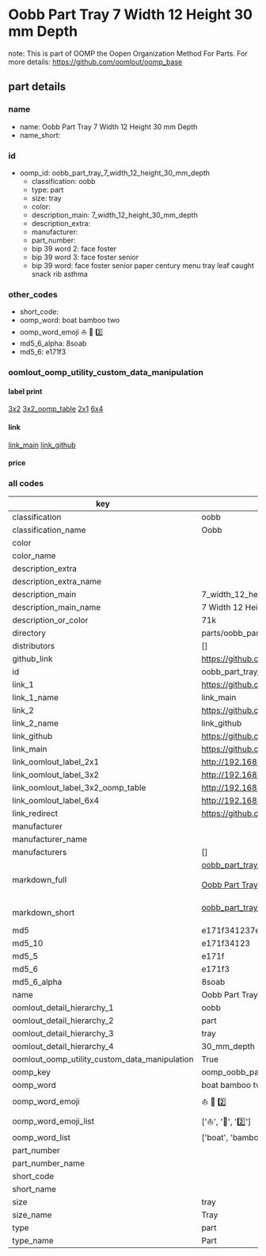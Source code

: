 # Oobb Part Tray 7 Width 12 Height 30 mm Depth  

note: This is part of OOMP the Oopen Organization Method For Parts. For more details: https://github.com/oomlout/oomp_base

##  part details
  







### name
* name: Oobb Part Tray 7 Width 12 Height 30 mm Depth
* name_short: 
### id
* oomp_id: oobb_part_tray_7_width_12_height_30_mm_depth
  * classification: oobb
  * type: part
  * size: tray
  * color: 
  * description_main: 7_width_12_height_30_mm_depth
  * description_extra: 
  * manufacturer: 
  * part_number: 
  * bip 39 word 2: face foster
  * bip 39 word 3: face foster senior
  * bip 39 word: face foster senior paper century menu tray leaf caught snack rib asthma

### other_codes
* short_code: 
* oomp_word: boat bamboo two
* oomp_word_emoji :boat: :bamboo: :two:
* md5_6_alpha: 8soab
* md5_6: e171f3






### oomlout_oomp_utility_custom_data_manipulation
#### label print
[3x2](http://192.168.1.245:1112/?label=oomp%208soab)
[3x2_oomp_table](http://192.168.1.108:1112/?label=oomp%208soab)
[2x1](http://192.168.1.242:1112/?label=oomp%208soab)
[6x4](http://192.168.1.55:1112/?label=oomp%208soab)    

#### link

[link_main](https://github.com/oomlout/oomlout_oomp_version_1_messy/tree/main/parts/oobb_part_tray_7_width_12_height_30_mm_depth) [link_github](https://github.com/oomlout/oomlout_oomp_version_1_messy/tree/main/parts/oobb_part_tray_7_width_12_height_30_mm_depth)                             

#### price







### all codes 
| key | value |  
| --- | --- |  
| classification | oobb |  
| classification_name | Oobb |  
| color |  |  
| color_name |  |  
| description_extra |  |  
| description_extra_name |  |  
| description_main | 7_width_12_height_30_mm_depth |  
| description_main_name | 7 Width 12 Height 30 mm Depth |  
| description_or_color | 71k |  
| directory | parts/oobb_part_tray_7_width_12_height_30_mm_depth |  
| distributors | [] |  
| github_link | https://github.com/oomlout/oomlout_oomp_part_src/tree/main/parts/oobb_part_tray_7_width_12_height_30_mm_depth |  
| id | oobb_part_tray_7_width_12_height_30_mm_depth |  
| link_1 | https://github.com/oomlout/oomlout_oomp_version_1_messy/tree/main/parts/oobb_part_tray_7_width_12_height_30_mm_depth |  
| link_1_name | link_main |  
| link_2 | https://github.com/oomlout/oomlout_oomp_version_1_messy/tree/main/parts/oobb_part_tray_7_width_12_height_30_mm_depth |  
| link_2_name | link_github |  
| link_github | https://github.com/oomlout/oomlout_oomp_version_1_messy/tree/main/parts/oobb_part_tray_7_width_12_height_30_mm_depth |  
| link_main | https://github.com/oomlout/oomlout_oomp_version_1_messy/tree/main/parts/oobb_part_tray_7_width_12_height_30_mm_depth |  
| link_oomlout_label_2x1 | http://192.168.1.242:1112/?label=oomp%208soab |  
| link_oomlout_label_3x2 | http://192.168.1.245:1112/?label=oomp%208soab |  
| link_oomlout_label_3x2_oomp_table | http://192.168.1.108:1112/?label=oomp%208soab |  
| link_oomlout_label_6x4 | http://192.168.1.55:1112/?label=oomp%208soab |  
| link_redirect | https://github.com/oomlout/oomlout_oomp_version_1_messy/tree/main/parts/oobb_part_tray_7_width_12_height_30_mm_depth |  
| manufacturer |  |  
| manufacturer_name |  |  
| manufacturers | [] |  
| markdown_full | [oobb_part_tray_7_width_12_height_30_mm_depth](none)<br>[](none)<br>[Oobb Part Tray 7 Width 12 Height 30 Mm Depth](none)<br><br> |  
| markdown_short | [oobb_part_tray_7_width_12_height_30_mm_depth](none)<br><br> |  
| md5 | e171f341237ebcf62c92b9ff8757028c |  
| md5_10 | e171f34123 |  
| md5_5 | e171f |  
| md5_6 | e171f3 |  
| md5_6_alpha | 8soab |  
| name | Oobb Part Tray 7 Width 12 Height 30 mm Depth |  
| oomlout_detail_hierarchy_1 | oobb |  
| oomlout_detail_hierarchy_2 | part |  
| oomlout_detail_hierarchy_3 | tray |  
| oomlout_detail_hierarchy_4 | 30_mm_depth |  
| oomlout_oomp_utility_custom_data_manipulation | True |  
| oomp_key | oomp_oobb_part_tray_7_width_12_height_30_mm_depth |  
| oomp_word | boat bamboo two |  
| oomp_word_emoji | :boat: :bamboo: :two: |  
| oomp_word_emoji_list | [':boat:', ':bamboo:', ':two:'] |  
| oomp_word_list | ['boat', 'bamboo', 'two'] |  
| part_number |  |  
| part_number_name |  |  
| short_code |  |  
| short_name |  |  
| size | tray |  
| size_name | Tray |  
| type | part |  
| type_name | Part |  
